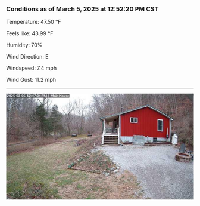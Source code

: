 ### Conditions as of March 5, 2025 at 12:52:20 PM CST 

Temperature: 47.50 &deg;F

Feels like: 43.99 &deg;F

Humidity: 70%

Wind Direction: E

Windspeed: 7.4 mph

Wind Gust: 11.2 mph

---

<img src="./images/latest.jpeg"/>

